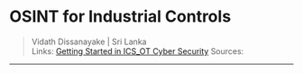 # OSINT for Industrial Controls

> Vidath Dissanayake | Sri Lanka  
> Links: [Getting Started in ICS_OT Cyber Security](Getting%20Started%20in%20ICS_OT%20Cyber%20Security.md)
> Sources: 

---
